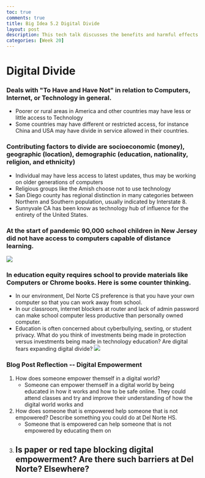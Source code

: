 ```yaml
---
toc: true
comments: true
title: Big Idea 5.2 Digital Divide
layout: post
description: This tech talk discusses the benefits and harmful effects of computing
categories: [Week 20]
---
```


# Digital Divide
### Deals with "To Have and Have Not" in relation to Computers, Internet, or Technology in general.
* Poorer or rural areas in America and other countries may have less or little access to Technology
* Some countries may have different or restricted access, for instance China and USA may have divide in service allowed in their countries.

### Contributing factors to divide are socioeconomic (money), geographic (location), demographic (education, nationality, religion, and ethnicity)
* Individual may have less access to latest updates, thus may be working on older generations of computers
* Religious groups like the Amish choose not to use technology
* San Diego county has regional distinction in many categories between Northern and Southern population, usually indicated by Interstate 8.
* Sunnyvale CA has been know as technology hub of influence for the entirety of the United States.


### At the start of pandemic 90,000 school children in New Jersey did not have access to computers capable of distance learning.
![]({{site.baseurl}}/images/digitaldivide.jpeg)


### In education equity requires school to provide materials like Computers or Chrome books.  Here is some counter thinking.
* In our environment, Del Norte CS preference is that you have your own computer so that you can work away from school.
* In our classroom, internet blockers at router and lack of admin password can make school computer less productive than personally owned computer.
* Education is often concerned about cyberbullying, sexting, or student privacy.  What do you think of investments being made in protection versus investments being made in technology education?  Are digital fears expanding digital divide?
![]({{site.baseurl}}/images/digitaldivide2.png)

### Blog Post Reflection -- Digital Empowerment
1. How does someone empower themself in a digital world?
    - Someone can empower themself in a digital world by being educated in how it works and how to be safe online. They could attend classes and try and improve their understanding of how the digital world works and
2. How does someone that is empowered help someone that is not empowered?  Describe something you could do at Del Norte HS.
    - Someone that is empowered can help someone that is not empowered by educating them on  
3. Is paper or red tape blocking digital empowerment?  Are there such barriers at Del Norte?  Elsewhere?
    - 

